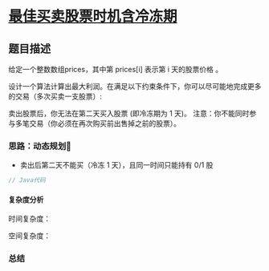 # [最佳买卖股票时机含冷冻期](最佳买卖股票时机含冷冻期"[题目地址](https://leetcode.cn/problems/best-time-to-buy-and-sell-stock-with-cooldown/description/)")

## 题目描述
给定一个整数数组prices，其中第  prices[i] 表示第 i 天的股票价格 。​

设计一个算法计算出最大利润。在满足以下约束条件下，你可以尽可能地完成更多的交易（多次买卖一支股票）:

卖出股票后，你无法在第二天买入股票 (即冷冻期为 1 天)。
注意：你不能同时参与多笔交易（你必须在再次购买前出售掉之前的股票）。

### 思路：动态规划🌟

- 卖出后第二天不能买（冷冻 1 天），且同一时间只能持有 0/1 股

```java
// Java代码
```

#### 复杂度分析
时间复杂度：

空间复杂度：

### 总结
